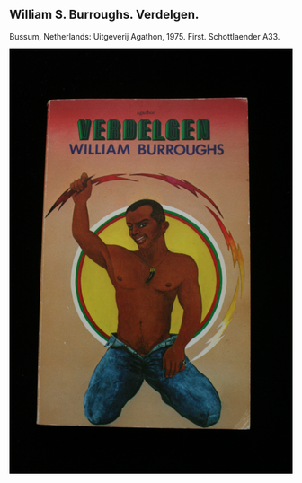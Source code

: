 ## William S. Burroughs. Verdelgen.

Bussum, Netherlands: Uitgeverij Agathon, 1975. First. Schottlaender A33.

![Verdelgen](../assets/images/verdelgen-1.jpg)
